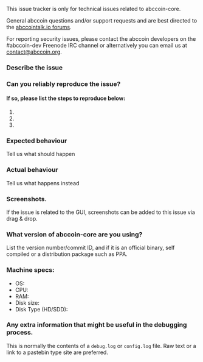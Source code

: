 <!--- Remove sections that do not apply -->

This issue tracker is only for technical issues related to abccoin-core.

General abccoin questions and/or support requests and are best directed to the [abccointalk.io forums](https://abccointalk.io/).

For reporting security issues, please contact the abccoin developers on the #abccoin-dev Freenode IRC channel or alternatively you can email us at contact@abccoin.org.

### Describe the issue

### Can you reliably reproduce the issue?
#### If so, please list the steps to reproduce below:
1.
2.
3.

### Expected behaviour
Tell us what should happen

### Actual behaviour
Tell us what happens instead

### Screenshots.
If the issue is related to the GUI, screenshots can be added to this issue via drag & drop.

### What version of abccoin-core are you using?
List the version number/commit ID, and if it is an official binary, self compiled or a distribution package such as PPA.

### Machine specs:
- OS:
- CPU:
- RAM:
- Disk size:
- Disk Type (HD/SDD):

### Any extra information that might be useful in the debugging process.
This is normally the contents of a `debug.log` or `config.log` file. Raw text or a link to a pastebin type site are preferred.
